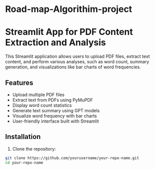 # Road-map-Algorithim-project
# Streamlit App for PDF Content Extraction and Analysis

This Streamlit application allows users to upload PDF files, extract text content, and perform various analyses, such as word count, summary generation, and visualizations like bar charts of word frequencies.

## Features

- Upload multiple PDF files
- Extract text from PDFs using PyMuPDF
- Display word count statistics
- Generate text summary using GPT models
- Visualize word frequency with bar charts
- User-friendly interface built with Streamlit

## Installation

1. Clone the repository:

```bash
git clone https://github.com/yourusername/your-repo-name.git
cd your-repo-name
